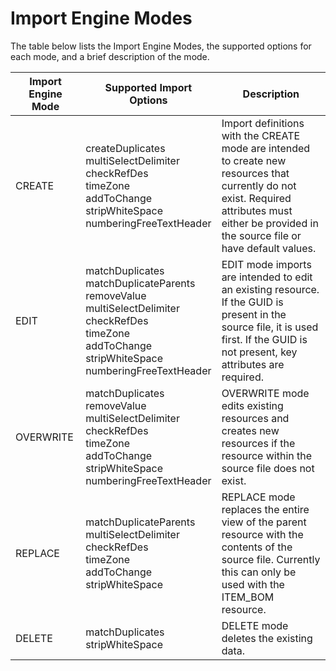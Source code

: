 # Import Engine Modes
The table below lists the Import Engine Modes, the supported options for each mode, and a brief description of the mode.


| Import Engine Mode<br> | Supported Import Options<br> | Description<br> |
|  --- |  --- |  --- | 
| CREATE<br> | createDuplicates<br>multiSelectDelimiter<br>checkRefDes<br>timeZone<br>addToChange<br>stripWhiteSpace<br>numberingFreeTextHeader<br> | Import definitions with the CREATE mode are intended to create new resources that currently do not exist. Required attributes must either be provided in the source file or have default values.<br> |
| EDIT<br> | matchDuplicates<br>matchDuplicateParents<br>removeValue<br>multiSelectDelimiter<br>checkRefDes<br>timeZone<br>addToChange<br>stripWhiteSpace<br>numberingFreeTextHeader<br> | EDIT mode imports are intended to edit an existing resource. If the GUID is present in the source file, it is used first. If the GUID is not present, key attributes are required.<br> |
| OVERWRITE<br> | matchDuplicates<br>removeValue<br>multiSelectDelimiter<br>checkRefDes<br>timeZone<br>addToChange<br>stripWhiteSpace<br>numberingFreeTextHeader<br> | OVERWRITE mode edits existing resources and creates new resources if the resource within the source file does not exist.<br> |
| REPLACE<br> | matchDuplicateParents<br>multiSelectDelimiter<br>checkRefDes<br>timeZone<br>addToChange<br>stripWhiteSpace<br> | REPLACE mode replaces the entire view of the parent resource with the contents of the source file. Currently this can only be used with the ITEM_BOM resource.<br> |
| DELETE<br> | matchDuplicates<br>stripWhiteSpace<br> | DELETE mode deletes the existing data.<br> |

